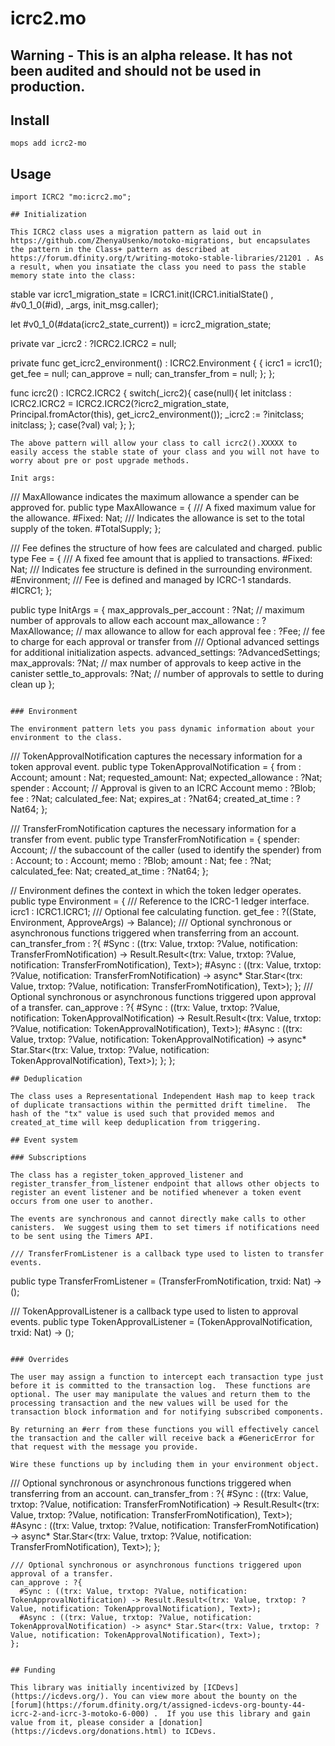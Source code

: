 # icrc2.mo

## Warning - This is an alpha release. It has not been audited and should not be used in production.

## Install
```
mops add icrc2-mo
```

## Usage
```motoko
import ICRC2 "mo:icrc2.mo";

## Initialization

This ICRC2 class uses a migration pattern as laid out in https://github.com/ZhenyaUsenko/motoko-migrations, but encapsulates the pattern in the Class+ pattern as described at https://forum.dfinity.org/t/writing-motoko-stable-libraries/21201 . As a result, when you insatiate the class you need to pass the stable memory state into the class:

```

stable var icrc1_migration_state = ICRC1.init(ICRC1.initialState() , #v0_1_0(#id), _args, init_msg.caller);

  let #v0_1_0(#data(icrc2_state_current)) = icrc2_migration_state;

  private var _icrc2 : ?ICRC2.ICRC2 = null;

  private func get_icrc2_environment() : ICRC2.Environment {
      {
        icrc1 = icrc1();
        get_fee = null;
        can_approve = null;
        can_transfer_from = null;
      };
    };

  func icrc2() : ICRC2.ICRC2 {
    switch(_icrc2){
      case(null){
        let initclass : ICRC2.ICRC2 = ICRC2.ICRC2(?icrc2_migration_state, Principal.fromActor(this), get_icrc2_environment());
        _icrc2 := ?initclass;
        initclass;
      };
      case(?val) val;
    };
  };

```
The above pattern will allow your class to call icrc2().XXXXX to easily access the stable state of your class and you will not have to worry about pre or post upgrade methods.

Init args:

```

  /// MaxAllowance indicates the maximum allowance a spender can be approved for.
  public type MaxAllowance = {
    /// A fixed maximum value for the allowance.
    #Fixed: Nat;
    /// Indicates the allowance is set to the total supply of the token.
    #TotalSupply;
  };

  /// Fee defines the structure of how fees are calculated and charged.
  public type Fee = {
    /// A fixed fee amount that is applied to transactions.
    #Fixed: Nat;
    /// Indicates fee structure is defined in the surrounding environment.
    #Environment;
    /// Fee is defined and managed by ICRC-1 standards.
    #ICRC1;
  };

  public type InitArgs = {
      max_approvals_per_account : ?Nat; // maximum number of approvals to allow each account
      max_allowance : ?MaxAllowance; // max allowance to allow for each approval
      fee : ?Fee; // fee to charge for each approval or transfer from
      /// Optional advanced settings for additional initialization aspects.
      advanced_settings: ?AdvancedSettings;
      max_approvals: ?Nat; // max number of approvals to keep active in the canister
      settle_to_approvals: ?Nat;  // number of approvals to settle to during clean up
  };
```

### Environment

The environment pattern lets you pass dynamic information about your environment to the class.

```
  /// TokenApprovalNotification captures the necessary information for a token approval event.
  public type TokenApprovalNotification = {
    from : Account;
    amount : Nat;
    requested_amount: Nat;
    expected_allowance : ?Nat;
    spender : Account;             // Approval is given to an ICRC Account
    memo :  ?Blob;
    fee : ?Nat;
    calculated_fee: Nat;
    expires_at : ?Nat64;
    created_at_time : ?Nat64; 
  };

  /// TransferFromNotification captures the necessary information for a transfer from event.
  public type TransferFromNotification = {
    spender: Account; // the subaccount of the caller (used to identify the spender)
    from : Account;
    to : Account;
    memo : ?Blob;
    amount : Nat;
    fee : ?Nat;
    calculated_fee: Nat;
    created_at_time : ?Nat64;
  };

  // Environment defines the context in which the token ledger operates.
  public type Environment = {
    /// Reference to the ICRC-1 ledger interface.
    icrc1 : ICRC1.ICRC1;
    /// Optional fee calculating function.
    get_fee : ?((State, Environment, ApproveArgs) -> Balance);
    /// Optional synchronous or asynchronous functions triggered when transferring from an account.
    can_transfer_from : ?{
      #Sync : ((trx: Value, trxtop: ?Value, notification: TransferFromNotification) -> Result.Result<(trx: Value, trxtop: ?Value, notification: TransferFromNotification), Text>);
      #Async : ((trx: Value, trxtop: ?Value, notification: TransferFromNotification) -> async* Star.Star<(trx: Value, trxtop: ?Value, notification: TransferFromNotification), Text>);
    };
    /// Optional synchronous or asynchronous functions triggered upon approval of a transfer.
    can_approve : ?{
      #Sync : ((trx: Value, trxtop: ?Value, notification: TokenApprovalNotification) -> Result.Result<(trx: Value, trxtop: ?Value, notification: TokenApprovalNotification), Text>);
      #Async : ((trx: Value, trxtop: ?Value, notification: TokenApprovalNotification) -> async* Star.Star<(trx: Value, trxtop: ?Value, notification: TokenApprovalNotification), Text>);
    };
  };
```
## Deduplication

The class uses a Representational Independent Hash map to keep track of duplicate transactions within the permitted drift timeline.  The hash of the "tx" value is used such that provided memos and created_at_time will keep deduplication from triggering.

## Event system

### Subscriptions

The class has a register_token_approved_listener and register_transfer_from_listener endpoint that allows other objects to register an event listener and be notified whenever a token event occurs from one user to another.

The events are synchronous and cannot directly make calls to other canisters.  We suggest using them to set timers if notifications need to be sent using the Timers API.

```

    /// TransferFromListener is a callback type used to listen to transfer events.
  public type TransferFromListener = (TransferFromNotification, trxid: Nat) -> ();

  /// TokenApprovalListener is a callback type used to listen to approval events.
  public type TokenApprovalListener = (TokenApprovalNotification, trxid: Nat) -> ();

```

### Overrides

The user may assign a function to intercept each transaction type just before it is committed to the transaction log.  These functions are optional. The user may manipulate the values and return them to the processing transaction and the new values will be used for the transaction block information and for notifying subscribed components.

By returning an #err from these functions you will effectively cancel the transaction and the caller will receive back a #GenericError for that request with the message you provide.

Wire these functions up by including them in your environment object.

```
   /// Optional synchronous or asynchronous functions triggered when transferring from an account.
    can_transfer_from : ?{
      #Sync : ((trx: Value, trxtop: ?Value, notification: TransferFromNotification) -> Result.Result<(trx: Value, trxtop: ?Value, notification: TransferFromNotification), Text>);
      #Async : ((trx: Value, trxtop: ?Value, notification: TransferFromNotification) -> async* Star.Star<(trx: Value, trxtop: ?Value, notification: TransferFromNotification), Text>);
    };

    /// Optional synchronous or asynchronous functions triggered upon approval of a transfer.
    can_approve : ?{
      #Sync : ((trx: Value, trxtop: ?Value, notification: TokenApprovalNotification) -> Result.Result<(trx: Value, trxtop: ?Value, notification: TokenApprovalNotification), Text>);
      #Async : ((trx: Value, trxtop: ?Value, notification: TokenApprovalNotification) -> async* Star.Star<(trx: Value, trxtop: ?Value, notification: TokenApprovalNotification), Text>);
    };

```

## Funding

This library was initially incentivized by [ICDevs](https://icdevs.org/). You can view more about the bounty on the [forum](https://forum.dfinity.org/t/assigned-icdevs-org-bounty-44-icrc-2-and-icrc-3-motoko-6-000) .  If you use this library and gain value from it, please consider a [donation](https://icdevs.org/donations.html) to ICDevs.